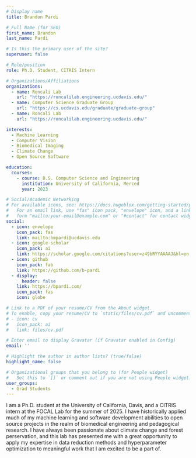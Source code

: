 ```yaml
---
# Display name
title: Brandon Pardi

# Full Name (for SEO)
first_name: Brandon
last_name: Pardi

# Is this the primary user of the site?
superuser: false

# Role/position
role: Ph.D. Student, CITRIS Intern

# Organizations/Affiliations
organizations:
  - name: Roncali Lab
    url: "https://roncalilab.engineering.ucdavis.edu/"
  - name: Computer Science Graduate Group
    url: "https://cs.ucdavis.edu/graduate/graduate-group"
  - name: Roncali Lab
    url: "https://roncalilab.engineering.ucdavis.edu/"

interests:
  - Machine Learning
  - Computer Vision
  - Biomedical Imaging
  - Climate Change
  - Open Source Software

education:
  courses:
    - course: B.S. Computer Science and Engineering
      institution: University of California, Merced
      year: 2023

# Social/Academic Networking
# For available icons, see: https://docs.hugoblox.com/getting-started/page-builder/#icons
#   For an email link, use "fas" icon pack, "envelope" icon, and a link in the
#   form "mailto:your-email@example.com" or "#contact" for contact widget.
social:
  - icon: envelope
    icon_pack: fas
    link: mailto:bmpardi@ucdavis.edu
  - icon: google-scholar
    icon_pack: ai
    link: https://scholar.google.com/citations?user=z49bRYYAAAAJ&hl=en
  - icon: github
    icon_pack: fab
    link: https://github.com/b-pardi
  - display:
      header: false
    link: https://bpardi.com/
    icon_pack: fas
    icon: globe

# Link to a PDF of your resume/CV from the About widget.
# To enable, copy your resume/CV to `static/files/cv.pdf` and uncomment the lines below.
# - icon: cv
#   icon_pack: ai
#   link: files/cv.pdf

# Enter email to display Gravatar (if Gravatar enabled in Config)
email: ''

# Highlight the author in author lists? (true/false)
highlight_name: false

# Organizational groups that you belong to (for People widget)
#   Set this to `[]` or comment out if you are not using People widget.
user_groups:
  - Grad Students
---
```


I am a Ph.D. student at the University of California, Davis, and a CITRIS intern at the FOCAL Lab for the summer of 2025. I have historically applied much of my machine learning and software development abilities to open source projects in the realm of biomedical engineering and pedagogical research. I have always been passionate about climate change and forest perservation, and this lab has presented me with a great opportunity to apply my expertise in data reduction methods and hyperparameter optimization to meaningful work that I am excited to be a part of.